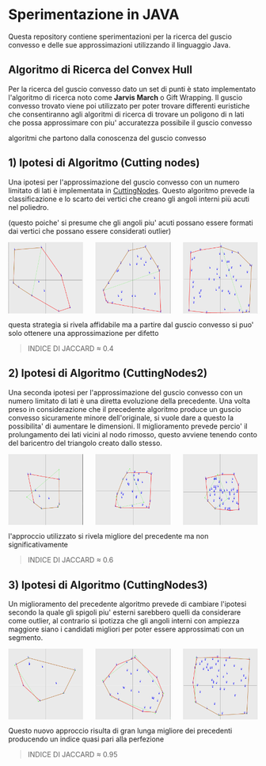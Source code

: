 # Sperimentazione in JAVA

Questa repository contiene sperimentazioni per la ricerca del guscio convesso 
e delle sue approssimazioni utilizzando il linguaggio Java.

## Algoritmo di Ricerca del Convex Hull

Per la ricerca del guscio convesso dato un set di punti è stato implementato 
l'algoritmo di ricerca noto come **Jarvis March** o Gift Wrapping. 
Il guscio convesso trovato viene poi utilizzato per poter trovare differenti euristiche
che consentiranno agli algoritmi di ricerca di trovare un poligono 
di n lati che possa approssimare con piu' accuratezza possibile il guscio convesso

algoritmi che partono dalla conoscenza del guscio convesso

## 1) Ipotesi di Algoritmo (Cutting nodes)
Una ipotesi per l'approssimazione del guscio convesso con un numero limitato di lati è
implementata in [CuttingNodes](../../../tesi2/ConvexHull/src/heuristics/CuttingNodes.java). 
Questo algoritmo prevede la classificazione
e lo scarto dei vertici che creano gli angoli interni più acuti nel poliedro.

(questo poiche' si presume che gli angoli piu' acuti possano essere formati dai vertici che possano essere
considerati outlier)
<div style="display: flex; justify-content: space-between;">
    <img src="resources/CuttingNodes/10-5.png" alt="Image 1" width="30%">
    <img src="resources/CuttingNodes/30-5.png" alt="Image 2" width="30%">
    <img src="resources/CuttingNodes/50-5.png" alt="Image 3" width="30%">
</div>

questa strategia si rivela affidabile ma a partire dal guscio convesso si puo' solo ottenere
una approssimazione per difetto

> INDICE DI JACCARD ≈ 0.4

## 2) Ipotesi di Algoritmo (CuttingNodes2)

Una seconda ipotesi per l'approssimazione del guscio convesso con un numero limitato di lati è
una diretta evoluzione della precedente. Una volta preso in considerazione che il precedente algoritmo
produce un guscio convesso sicuramente minore dell'originale, si vuole dare a questo la possibilita'
di aumentare le dimensioni.
Il miglioramento prevede percio' il prolungamento dei lati vicini al nodo rimosso, 
questo avviene tenendo conto del baricentro del triangolo creato dallo stesso.

<div style="display: flex; justify-content: space-between;">
    <img src="resources/CuttingNodes2/10-5.png" alt="Image 1" width="30%">
    <img src="resources/CuttingNodes2/30-5.png" alt="Image 2" width="30%">
    <img src="resources/CuttingNodes2/50-5.png" alt="Image 3" width="30%">
</div>

l'approccio utilizzato si rivela migliore del precedente ma non significativamente

> INDICE DI JACCARD ≈ 0.6

## 3) Ipotesi di Algoritmo (CuttingNodes3)

Un miglioramento del precedente algoritmo prevede di cambiare l'ipotesi secondo la quale gli spigoli
piu' esterni sarebbero quelli da considerare come outlier, al contrario si ipotizza che gli angoli interni 
con ampiezza maggiore siano i candidati migliori per poter essere approssimati con un segmento.

<div style="display: flex; justify-content: space-between;">
    <img src="resources/CuttingNodes3/10-5.png" alt="Image 1" width="30%">
    <img src="resources/CuttingNodes3/30-5.png" alt="Image 2" width="30%">
    <img src="resources/CuttingNodes3/50-5.png" alt="Image 3" width="30%">
</div>

Questo nuovo approccio risulta di gran lunga migliore dei precedenti producendo un indice quasi pari alla perfezione
> INDICE DI JACCARD ≈ 0.95